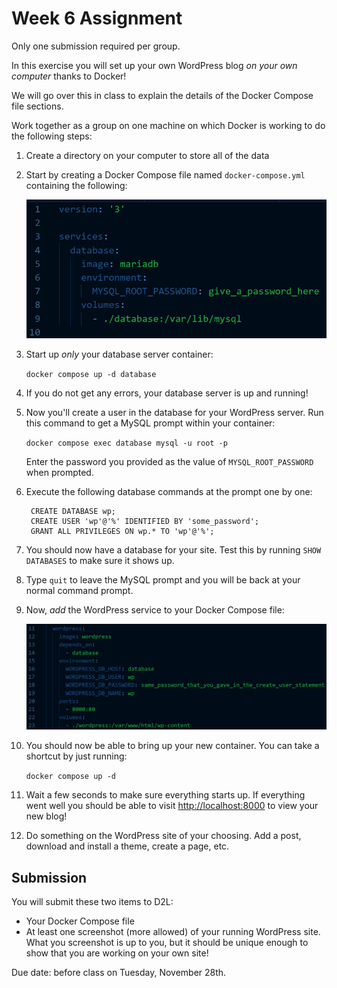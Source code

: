 # Week 6 Assignment

Only one submission required per group.

In this exercise you will set up your own WordPress blog *on your own computer* thanks to Docker!

We will go over this in class to explain the details of the Docker Compose file sections.

Work together as a group on one machine on which Docker is working to do the following steps:

1. Create a directory on your computer to store all of the data
2. Start by creating a Docker Compose file named `docker-compose.yml` containing the following:

    ![Screenshot containing docker compose content. If you require an accessible version please contact the instructor.](DC1.png)
    
3. Start up *only* your database server container:

    `docker compose up -d database`

4. If you do not get any errors, your database server is up and running! 
5. Now you'll create a user in the database for your WordPress server. Run this command to get a MySQL prompt within your container:

    `docker compose exec database mysql -u root -p`

    Enter the password you provided as the value of `MYSQL_ROOT_PASSWORD` when prompted.

6. Execute the following database commands at the prompt one by one:

        CREATE DATABASE wp;
        CREATE USER 'wp'@'%' IDENTIFIED BY 'some_password';
        GRANT ALL PRIVILEGES ON wp.* TO 'wp'@'%';

7. You should now have a database for your site. Test this by running `SHOW DATABASES` to make sure it shows up.
8. Type `quit` to leave the MySQL prompt and you will be back at your normal command prompt.
9. Now, *add* the WordPress service to your Docker Compose file:

    ![Screenshot containing docker compose content. If you require an accessible version please contact the instructor.](DC2.png)

10. You should now be able to bring up your new container. You can take a shortcut by just running:

    `docker compose up -d`

11. Wait a few seconds to make sure everything starts up. If everything went well you should be able to visit <http://localhost:8000> to view your new blog!
12. Do something on the WordPress site of your choosing. Add a post, download and install a theme, create a page, etc. 

## Submission

You will submit these two items to D2L:

* Your Docker Compose file
* At least one screenshot (more allowed) of your running WordPress site. What you screenshot is up to you, but it should be unique enough to show that you are working on your own site!

Due date: before class on Tuesday, November 28th.

